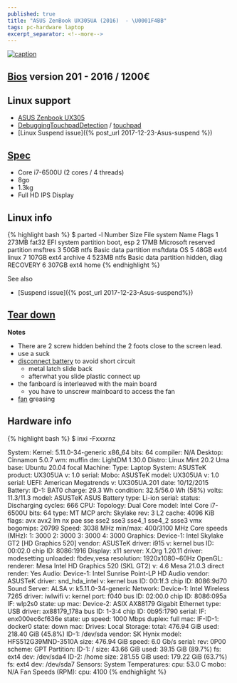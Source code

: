 ```yaml
---
published: true
title: "ASUS ZenBook UX305UA (2016)  - \U0001F4BB"
tags: pc-hardware laptop
excerpt_separator: <!--more-->
---
```

<!--more-->
[![caption](https://external-content.duckduckgo.com/iu/?u=http%3A%2F%2Fwww.klikglodok.com%2Ftoko%2Fimg%2Fcms%2FASUS%2FAsus%2520LaptopNotebook%2Fharga-asus-zenbook-ux305ua-fc003t-notebook-core-i5-4gb-256gb-windows-10.jpg&f=1&nofb=1&ipt=42a41695bc255c27096a4ef06c11b50ed30cb5b7012fbe502a07ef345d4401e2&ipo=images)](https://www.ultrabookreview.com/10058-asus-zenbook-ux305ua-review/)

## [Bios](https://www.asus.com/us/Laptops/ASUS-ZenBook-UX305UA/HelpDesk_BIOS/) version 201 - 2016 / 1200€

## Linux support
- [ASUS Zenbook UX305](https://wiki.archlinux.org/title/ASUS_Zenbook_UX305)
- [DebuggingTouchpadDetection](https://wiki.ubuntu.com/DebuggingTouchpadDetection) / [touchpad](https://bugs.launchpad.net/ubuntu/+source/linux/+bug/1535085)
- [Linux Suspend issue]({% post_url 2017-12-23-Asus-suspend %})

## [Spec](https://www.ultrabookreview.com/10058-asus-zenbook-ux305ua-review/)
- Core i7-6500U (2 cores / 4 threads) 
- 8go
- 1.3kg
- Full HD IPS Display

## Linux info
{% highlight bash %}
$ parted -l
Number  Size    File system  Name                          Flags
 1      273MB   fat32        EFI system partition          boot, esp
 2       17MB                Microsoft reserved partition  msftres
 3       50GB   ntfs         Basic data partition          msftdata      OS
 5       48GB   ext4         linux
 7      107GB   ext4         archive
 4      523MB   ntfs         Basic data partition          hidden, diag  RECOVERY
 6      307GB   ext4         home
{% endhighlight %}

See also
- [Suspend issue]({% post_url 2017-12-23-Asus-suspend%})

## [Tear down](https://www.youtube.com/watch?v=vmeI6oikaIQ)

**Notes** 
- There are 2 screw hidden behind the 2 foots close to the screen lead.
- use a suck
- [disconnect battery](https://youtu.be/XoYK6obhu6E?si=-W2VDG0sGSb5cQzO&t=293) to avoid short circuit
	- metal latch slide back
    - afterwhat you slide plastic connect up
- the fanboard is interleaved with the main board
	- you have to unscrew mainboard to access the fan
- [fan](https://www.youtube.com/watch?v=BpS7dxr7q7E) greasing

## Hardware info

{% highlight bash %}
$ inxi -Fxxxrnz

System:    Kernel: 5.11.0-34-generic x86_64 bits: 64 compiler: N/A Desktop: Cinnamon 5.0.7 wm: muffin dm: LightDM 1.30.0
           Distro: Linux Mint 20.2 Uma base: Ubuntu 20.04 focal
Machine:   Type: Laptop System: ASUSTeK product: UX305UA v: 1.0 serial: <filter>
           Mobo: ASUSTeK model: UX305UA v: 1.0 serial: <filter> UEFI: American Megatrends v: UX305UA.201 date: 10/12/2015
Battery:   ID-1: BAT0 charge: 29.3 Wh condition: 32.5/56.0 Wh (58%) volts: 11.3/11.3 model: ASUSTeK ASUS Battery type: Li-ion
           serial: <filter> status: Discharging cycles: 666
CPU:       Topology: Dual Core model: Intel Core i7-6500U bits: 64 type: MT MCP arch: Skylake rev: 3 L2 cache: 4096 KiB
           flags: avx avx2 lm nx pae sse sse2 sse3 sse4_1 sse4_2 ssse3 vmx bogomips: 20799
           Speed: 3038 MHz min/max: 400/3100 MHz Core speeds (MHz): 1: 3000 2: 3000 3: 3000 4: 3000
Graphics:  Device-1: Intel Skylake GT2 [HD Graphics 520] vendor: ASUSTeK driver: i915 v: kernel bus ID: 00:02.0
           chip ID: 8086:1916
           Display: x11 server: X.Org 1.20.11 driver: modesetting unloaded: fbdev,vesa resolution: 1920x1080~60Hz
           OpenGL: renderer: Mesa Intel HD Graphics 520 (SKL GT2) v: 4.6 Mesa 21.0.3 direct render: Yes
Audio:     Device-1: Intel Sunrise Point-LP HD Audio vendor: ASUSTeK driver: snd_hda_intel v: kernel bus ID: 00:1f.3
           chip ID: 8086:9d70
           Sound Server: ALSA v: k5.11.0-34-generic
Network:   Device-1: Intel Wireless 7265 driver: iwlwifi v: kernel port: f040 bus ID: 02:00.0 chip ID: 8086:095a
           IF: wlp2s0 state: up mac: <filter>
           Device-2: ASIX AX88179 Gigabit Ethernet type: USB driver: ax88179_178a bus ID: 1-3:4 chip ID: 0b95:1790
           serial: <filter>
           IF: enx000ec6cf636e state: up speed: 1000 Mbps duplex: full mac: <filter>
           IF-ID-1: docker0 state: down mac: <filter>
Drives:    Local Storage: total: 476.94 GiB used: 218.40 GiB (45.8%)
           ID-1: /dev/sda vendor: SK Hynix model: HFS512G39MND-3510A size: 476.94 GiB speed: 6.0 Gb/s serial: <filter>
           rev: 0P00 scheme: GPT
Partition: ID-1: / size: 43.66 GiB used: 39.15 GiB (89.7%) fs: ext4 dev: /dev/sda4
           ID-2: /home size: 281.55 GiB used: 179.22 GiB (63.7%) fs: ext4 dev: /dev/sda7
Sensors:   System Temperatures: cpu: 53.0 C mobo: N/A
           Fan Speeds (RPM): cpu: 4100 
{% endhighlight %}
